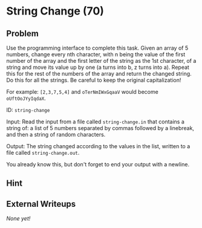 # String Change (70)

## Problem

Use the programming interface to complete this task. Given an array of 5 numbers, change every nth character, with n being the value of the first number of the array and the first letter of the string as the 1st character, of a string and move its value up by one (a turns into b, z turns into a). Repeat this for the rest of the numbers of the array and return the changed string. Do this for all the strings. Be careful to keep the original capitalization!

For example: `[2,3,7,5,4]` and `oTerNmIWxGqaaV` would become `oUftOoJYyIqdaX`.

ID: `string-change`

Input: Read the input from a file called `string-change.in` that contains a string of: a list of 5 numbers separated by commas followed by a linebreak, and then a string of random characters.

Output: The string changed according to the values in the list, written to a file called `string-change.out`.

You already know this, but don&#39;t forget to end your output with a newline.

## Hint

## External Writeups

*None yet!*